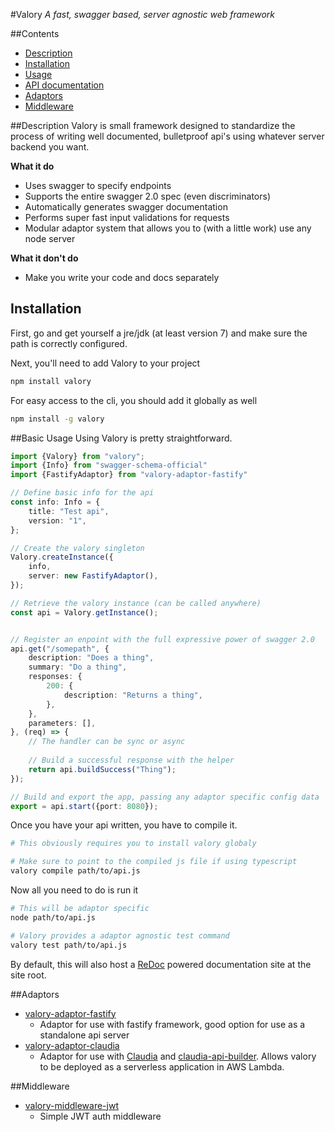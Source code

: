 #Valory
*A fast, swagger based, server agnostic web framework*

##Contents
* [Description](#description)
* [Installation](#installation)
* [Usage](#basic-usage)
* [API documentation](http://valory-docs.s3-website-us-east-1.amazonaws.com)
* [Adaptors](#adaptors)
* [Middleware](#middleware)

##Description
Valory is small framework designed to standardize the process of writing well documented, bulletproof api's using whatever server backend you want. 

**What it do**
* Uses swagger to specify endpoints
* Supports the entire swagger 2.0 spec (even discriminators)
* Automatically generates swagger documentation
* Performs super fast input validations for requests
* Modular adaptor system that allows you to (with a little work) use any node server

**What it don't do**
* Make you write your code and docs separately

## Installation
First, go and get yourself a jre/jdk (at least version 7) and make sure the path is correctly configured.

Next, you'll need to add Valory to your project
```bash
npm install valory
```
For easy access to the cli, you should add it globally as well
```bash
npm install -g valory
```

##Basic Usage
Using Valory is pretty straightforward.
```typescript
import {Valory} from "valory";
import {Info} from "swagger-schema-official"
import {FastifyAdaptor} from "valory-adaptor-fastify"

// Define basic info for the api
const info: Info = {
	title: "Test api",
	version: "1",
};

// Create the valory singleton
Valory.createInstance({
    info,
    server: new FastifyAdaptor(),
});

// Retrieve the valory instance (can be called anywhere)
const api = Valory.getInstance();


// Register an enpoint with the full expressive power of swagger 2.0
api.get("/somepath", {
	description: "Does a thing",
	summary: "Do a thing",
	responses: {
		200: {
			description: "Returns a thing",
		},
	},
	parameters: [],
}, (req) => {
	// The handler can be sync or async
	
	// Build a successful response with the helper
	return api.buildSuccess("Thing");
});

// Build and export the app, passing any adaptor specific config data
export = api.start({port: 8080});
```

Once you have your api written, you have to compile it.
```bash
# This obviously requires you to install valory globaly

# Make sure to point to the compiled js file if using typescript
valory compile path/to/api.js
```

Now all you need to do is run it
```bash
# This will be adaptor specific
node path/to/api.js

# Valory provides a adaptor agnostic test command
valory test path/to/api.js
```

By default, this will also host a [ReDoc](https://www.npmjs.com/package/redoc) powered documentation site at the site root.


##Adaptors
* [valory-adaptor-fastify](https://www.npmjs.com/package/valory-adaptor-fastify)
    * Adaptor for use with fastify framework, good option for use as a standalone api server
* [valory-adaptor-claudia](https://www.npmjs.com/package/valory-adaptor-claudia)
    * Adaptor for use with [Claudia](https://www.npmjs.com/package/claudia) and [claudia-api-builder](https://www.npmjs.com/package/claudia-api-builder). Allows valory to be deployed as a serverless application in AWS Lambda.

##Middleware
* [valory-middleware-jwt](https://www.npmjs.com/package/valory-middleware-jwt)
    * Simple JWT auth middleware